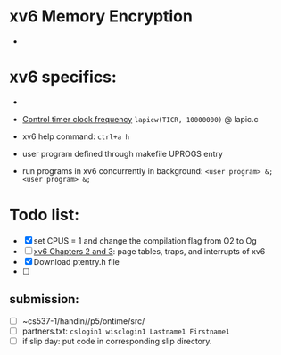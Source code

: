 # xv6 Memory Encryption
- 


# xv6 specifics: 
- 

- [Control timer clock frequency](https://stackoverflow.com/questions/59276602/how-to-modify-process-preemption-policies-like-rr-time-slices-in-xv6) `lapicw(TICR, 10000000)` @ lapic.c
- xv6 help command: `ctrl+a h`
- user program defined through makefile UPROGS entry
- run programs in xv6 concurrently in background: `<user program> &; <user program> &;`

# Todo list:
- [x]  set CPUS = 1 and change the compilation flag from O2 to Og
- [ ]  [xv6 Chapters 2 and 3](https://pdos.csail.mit.edu/6.828/2018/xv6/book-rev11.pdf): page tables, traps, and interrupts of xv6
- [x]  Download ptentry.h file
- [ ]  

## submission: 
- [ ] ~cs537-1/handin/<login>/p5/ontime/src/<xv6 files>
- [ ] partners.txt: `cslogin1 wisclogin1 Lastname1 Firstname1`
- [ ] if slip day: put code in corresponding slip directory.